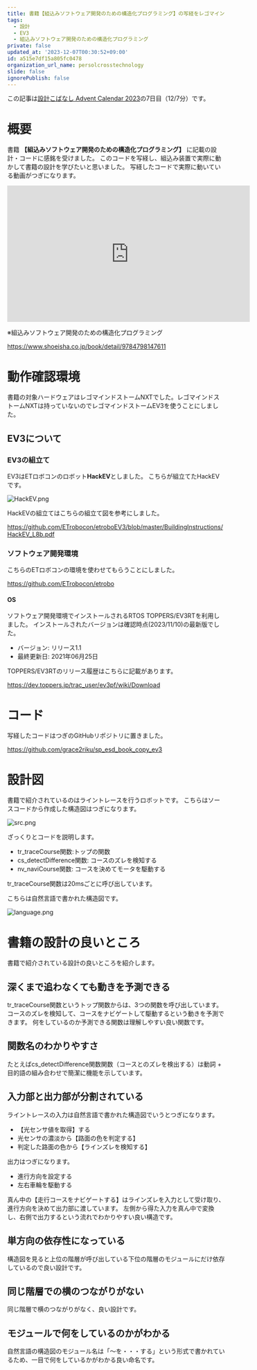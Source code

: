 ```yaml
---
title: 書籍【組込みソフトウェア開発のための構造化プログラミング】の写経をレゴマインドストーム（EV3）でやってみた
tags:
  - 設計
  - EV3
  - 組込みソフトウェア開発のための構造化プログラミング
private: false
updated_at: '2023-12-07T00:30:52+09:00'
id: a515e7df15a805fc0478
organization_url_name: persolcrosstechnology
slide: false
ignorePublish: false
---
```

この記事は[設計こばなし Advent Calendar 2023](https://qiita.com/advent-calendar/2023/software_design_talk)の7日目（12/7分）です。

# 概要
書籍 **【組込みソフトウェア開発のための構造化プログラミング】** に記載の設計・コードに感銘を受けました。
このコードを写経し、組込み装置で実際に動かして書籍の設計を学びたいと思いました。
写経したコードで実際に動いている動画がつぎになります。

<iframe width="560" height="315" src="https://www.youtube.com/embed/DDmrg3R3WEk?si=o5TLIBLOOuwXC8vk" title="YouTube video player" frameborder="0" allow="accelerometer; autoplay; clipboard-write; encrypted-media; gyroscope; picture-in-picture; web-share" allowfullscreen></iframe>

※組込みソフトウェア開発のための構造化プログラミング

https://www.shoeisha.co.jp/book/detail/9784798147611

# 動作確認環境
書籍の対象ハードウェアはレゴマインドストームNXTでした。レゴマインドストームNXTは持っていないのでレゴマインドストームEV3を使うことにしました。

## EV3について
### EV3の組立て
EV3はETロボコンのロボット**HackEV**としました。
こちらが組立てたHackEVです。

![HackEV.png](https://qiita-image-store.s3.ap-northeast-1.amazonaws.com/0/171866/adfc5f44-e647-ab6d-8458-9fad8a36acc1.png)

HackEVの組立てはこちらの組立て図を参考にしました。

https://github.com/ETrobocon/etroboEV3/blob/master/BuildingInstructions/HackEV_L8b.pdf

### ソフトウェア開発環境
こちらのETロボコンの環境を使わせてもらうことにしました。

https://github.com/ETrobocon/etrobo

#### OS
ソフトウェア開発環境でインストールされるRTOS TOPPERS/EV3RTを利用しました。
インストールされたバージョンは確認時点(2023/11/10)の最新版でした。

* バージョン: リリース1.1
* 最終更新日: 2021年06月25日

TOPPERS/EV3RTのリリース履歴はこちらに記載があります。

https://dev.toppers.jp/trac_user/ev3pf/wiki/Download


# コード
写経したコードはつぎのGitHubリポジトリに置きました。

https://github.com/grace2riku/sp_esd_book_copy_ev3


# 設計図
書籍で紹介されているのはライントレースを行うロボットです。
こちらはソースコードから作成した構造図はつぎになります。

![src.png](https://qiita-image-store.s3.ap-northeast-1.amazonaws.com/0/171866/76eb9b35-f828-3150-e55c-7ac76a6e393f.png)

ざっくりとコードを説明します。

* tr_traceCourse関数:トップの関数
* cs_detectDifference関数: コースのズレを検知する
* nv_naviCourse関数: コースを決めてモータを駆動する

tr_traceCourse関数は20msごとに呼び出しています。

こちらは自然言語で書かれた構造図です。

![language.png](https://qiita-image-store.s3.ap-northeast-1.amazonaws.com/0/171866/e8ec5ecf-5fea-4005-b6fb-e28095b99c8d.png)


# 書籍の設計の良いところ
書籍で紹介されている設計の良いところを紹介します。

## 深くまで追わなくても動きを予測できる
tr_traceCourse関数というトップ関数からは、3つの関数を呼び出しています。
コースのズレを検知して、コースをナビゲートして駆動するという動きを予測できます。
何をしているのか予測できる関数は理解しやすい良い関数です。

## 関数名のわかりやすさ
たとえばcs_detectDifference関数関数（コースとのズレを検出する）は動詞 + 目的語の組み合わせで簡潔に機能を示しています。

## 入力部と出力部が分割されている
ライントレースの入力は自然言語で書かれた構造図でいうとつぎになります。

* 【光センサ値を取得】する
* 光センサの濃淡から【路面の色を判定する】
* 判定した路面の色から【ラインズレを検知する】

出力はつぎになります。

* 進行方向を設定する
* 左右車輪を駆動する

真ん中の【走行コースをナビゲートする】はラインズレを入力として受け取り、進行方向を決めて出力部に渡しています。
左側から得た入力を真ん中で変換し、右側で出力するという流れでわかりやすい良い構造です。

## 単方向の依存性になっている
構造図を見ると上位の階層が呼び出している下位の階層のモジュールにだけ依存しているので良い設計です。

## 同じ階層での横のつながりがない
同じ階層で横のつながりがなく、良い設計です。

## モジュールで何をしているのかがわかる
自然言語の構造図のモジュール名は「〜を・・・する」という形式で書かれているため、一目で何をしているかがわかる良い命名です。

